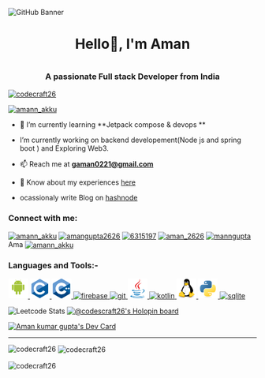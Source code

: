 ![GitHub Banner](https://github.com/codecraft26/codecraft26/assets/75511608/d36fe5a6-c776-42a3-a919-d21dd697fa0d)




<h1 align="center">Hello👋, I'm Aman 
</h1> 
  <h1>
<h3 align="center">A passionate  Full stack  Developer from India</h3>

<p align="left"> <a href="https://github.com/ryo-ma/github-profile-trophy"><img src="https://github-profile-trophy.vercel.app/?username=codecraft26&theme=dracula" alt="codecraft26" /></a></p>

<p align="left"> <a href="https://twitter.com/codecraft26" target="blank"><img src="https://img.shields.io/twitter/follow/amann_akku?logo=twitter&style=for-the-badge" alt="amann_akku" /></a> </p>

- 🌱 I’m currently learning **Jetpack compose  & devops **

-  I’m currently working on backend developement(Node js and spring boot ) and Exploring Web3.
- 📫 Reach me at **gaman0221@gmail.com**

- 📄 Know about my experiences [here](https://drive.google.com/file/d/1F-kI-9aP9qSmIT7jiMPxM9OHhJxt1wcz/view?usp=drivesdk)
- ocassionaly write Blog on [hashnode](https://hashnode.com/@codecraft26)
<h3 align="left">Connect with me:</h3>
<p align="left">
<a href="https://twitter.com/codecraft26" target="blank"><img align="center" src="https://raw.githubusercontent.com/rahuldkjain/github-profile-readme-generator/master/src/images/icons/Social/twitter.svg" alt="amann_akku" height="30" width="40" /></a>
<a href="https://linkedin.com/in/amangupta2626" target="blank"><img align="center" src="https://raw.githubusercontent.com/rahuldkjain/github-profile-readme-generator/master/src/images/icons/Social/linked-in-alt.svg" alt="amangupta2626" height="30" width="40" /></a>
<a href="https://stackoverflow.com/users/11832402/aman-gupta" target="blank"><img align="center" src="https://raw.githubusercontent.com/rahuldkjain/github-profile-readme-generator/master/src/images/icons/Social/stack-overflow.svg" alt="6315197" height="30" width="40" /></a>
<a href="https://www.codechef.com/users/aman_2626" target="blank"><img align="center" src="https://cdn.jsdelivr.net/npm/simple-icons@3.1.0/icons/codechef.svg" alt="aman_2626" height="30" width="40" /></a>
<a href="https://www.hackerrank.com/manngupta" target="blank"><img align="center" src="https://raw.githubusercontent.com/rahuldkjain/github-profile-readme-generator/master/src/images/icons/Social/hackerrank.svg" alt="manngupta" height="30" width="40" /></a>
Ama
<a href="https://leetcode.com/codecaft26/" target="blank"><img align="center" src="https://raw.githubusercontent.com/rahuldkjain/github-profile-readme-generator/master/src/images/icons/Social/leet-code.svg" alt="amann_akku" height="30" width="40" /></a>
</p>

<h3 align="left">Languages and Tools:-</h3>
<p align="left"> <a href="https://developer.android.com" target="_blank"> <img src="https://raw.githubusercontent.com/devicons/devicon/master/icons/android/android-original-wordmark.svg" alt="android" width="40" height="40"/> </a> <a href="https://www.cprogramming.com/" target="_blank"> <img src="https://raw.githubusercontent.com/devicons/devicon/master/icons/c/c-original.svg" alt="c" width="40" height="40"/> </a> <a href="https://www.w3schools.com/cpp/" target="_blank"> <img src="https://raw.githubusercontent.com/devicons/devicon/master/icons/cplusplus/cplusplus-original.svg" alt="cplusplus" width="40" height="40"/> </a> <a href="https://firebase.google.com/" target="_blank"> <img src="https://www.vectorlogo.zone/logos/firebase/firebase-icon.svg" alt="firebase" width="40" height="40"/> </a> <a href="https://git-scm.com/" target="_blank"> <img src="https://www.vectorlogo.zone/logos/git-scm/git-scm-icon.svg" alt="git" width="40" height="40"/> </a> <a href="https://www.java.com" target="_blank"> <img src="https://raw.githubusercontent.com/devicons/devicon/master/icons/java/java-original.svg" alt="java" width="40" height="40"/> </a> <a href="https://kotlinlang.org" target="_blank"> <img src="https://www.vectorlogo.zone/logos/kotlinlang/kotlinlang-icon.svg" alt="kotlin" width="40" height="40"/> </a> <a href="https://www.linux.org/" target="_blank"> <img src="https://raw.githubusercontent.com/devicons/devicon/master/icons/linux/linux-original.svg" alt="linux" width="40" height="40"/> </a> <a href="https://www.python.org" target="_blank"> <img src="https://raw.githubusercontent.com/devicons/devicon/master/icons/python/python-original.svg" alt="python" width="40" height="40"/> </a> <a href="https://www.sqlite.org/" target="_blank"> <img src="https://www.vectorlogo.zone/logos/sqlite/sqlite-icon.svg" alt="sqlite" width="40" height="40"/> </a> </p>

![Leetcode Stats](https://leetcode.card.workers.dev/?username=codecaft26)
[![@codescraft26's Holopin board](https://holopin.io/api/user/board?user=codescraft26)](https://holopin.io/@codescraft26)

<a href="https://app.daily.dev/codecraft26"><img src="https://api.daily.dev/devcards/875d277cc1ab42e8aa84a171feec22a3.png?r=z2b" width="400" alt="Aman kumar gupta's Dev Card"/></a>
___
<p><img align="left" src="https://github-readme-stats.vercel.app/api/top-langs?username=codecraft26&show_icons=true&theme=radical&locale=en&layout=compact" alt="codecraft26" /></p>

<p>&nbsp;<img align="center" src="https://github-readme-stats.vercel.app/api?username=codecraft26&show_icons=true&theme=dark&locale=en" alt="codecraft26" /></p>
<p> </p>

<p><img align="center" src="https://github-readme-streak-stats.herokuapp.com/?user=codecraft26&" alt="codecraft26" /></p>



